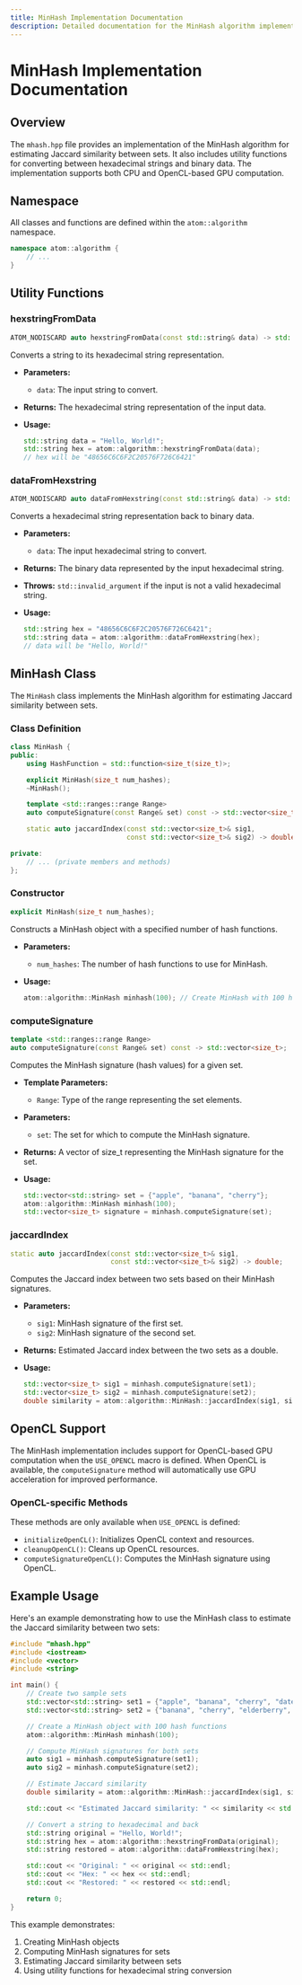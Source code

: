 ```yaml
---
title: MinHash Implementation Documentation
description: Detailed documentation for the MinHash algorithm implementation in the atom::algorithm namespace, including utility functions for hexadecimal conversion, class methods for computing signatures, and estimating Jaccard similarity.
---
```


# MinHash Implementation Documentation

## Overview

The `mhash.hpp` file provides an implementation of the MinHash algorithm for estimating Jaccard similarity between sets. It also includes utility functions for converting between hexadecimal strings and binary data. The implementation supports both CPU and OpenCL-based GPU computation.

## Namespace

All classes and functions are defined within the `atom::algorithm` namespace.

```cpp
namespace atom::algorithm {
    // ...
}
```

## Utility Functions

### hexstringFromData

```cpp
ATOM_NODISCARD auto hexstringFromData(const std::string& data) -> std::string;
```

Converts a string to its hexadecimal string representation.

- **Parameters:**
  - `data`: The input string to convert.
- **Returns:** The hexadecimal string representation of the input data.
- **Usage:**

  ```cpp
  std::string data = "Hello, World!";
  std::string hex = atom::algorithm::hexstringFromData(data);
  // hex will be "48656C6C6F2C20576F726C6421"
  ```

### dataFromHexstring

```cpp
ATOM_NODISCARD auto dataFromHexstring(const std::string& data) -> std::string;
```

Converts a hexadecimal string representation back to binary data.

- **Parameters:**
  - `data`: The input hexadecimal string to convert.
- **Returns:** The binary data represented by the input hexadecimal string.
- **Throws:** `std::invalid_argument` if the input is not a valid hexadecimal string.
- **Usage:**

  ```cpp
  std::string hex = "48656C6C6F2C20576F726C6421";
  std::string data = atom::algorithm::dataFromHexstring(hex);
  // data will be "Hello, World!"
  ```

## MinHash Class

The `MinHash` class implements the MinHash algorithm for estimating Jaccard similarity between sets.

### Class Definition

```cpp
class MinHash {
public:
    using HashFunction = std::function<size_t(size_t)>;

    explicit MinHash(size_t num_hashes);
    ~MinHash();

    template <std::ranges::range Range>
    auto computeSignature(const Range& set) const -> std::vector<size_t>;

    static auto jaccardIndex(const std::vector<size_t>& sig1,
                             const std::vector<size_t>& sig2) -> double;

private:
    // ... (private members and methods)
};
```

### Constructor

```cpp
explicit MinHash(size_t num_hashes);
```

Constructs a MinHash object with a specified number of hash functions.

- **Parameters:**
  - `num_hashes`: The number of hash functions to use for MinHash.
- **Usage:**

  ```cpp
  atom::algorithm::MinHash minhash(100); // Create MinHash with 100 hash functions
  ```

### computeSignature

```cpp
template <std::ranges::range Range>
auto computeSignature(const Range& set) const -> std::vector<size_t>;
```

Computes the MinHash signature (hash values) for a given set.

- **Template Parameters:**
  - `Range`: Type of the range representing the set elements.
- **Parameters:**
  - `set`: The set for which to compute the MinHash signature.
- **Returns:** A vector of size_t representing the MinHash signature for the set.
- **Usage:**

  ```cpp
  std::vector<std::string> set = {"apple", "banana", "cherry"};
  atom::algorithm::MinHash minhash(100);
  std::vector<size_t> signature = minhash.computeSignature(set);
  ```

### jaccardIndex

```cpp
static auto jaccardIndex(const std::vector<size_t>& sig1,
                         const std::vector<size_t>& sig2) -> double;
```

Computes the Jaccard index between two sets based on their MinHash signatures.

- **Parameters:**
  - `sig1`: MinHash signature of the first set.
  - `sig2`: MinHash signature of the second set.
- **Returns:** Estimated Jaccard index between the two sets as a double.
- **Usage:**

  ```cpp
  std::vector<size_t> sig1 = minhash.computeSignature(set1);
  std::vector<size_t> sig2 = minhash.computeSignature(set2);
  double similarity = atom::algorithm::MinHash::jaccardIndex(sig1, sig2);
  ```

## OpenCL Support

The MinHash implementation includes support for OpenCL-based GPU computation when the `USE_OPENCL` macro is defined. When OpenCL is available, the `computeSignature` method will automatically use GPU acceleration for improved performance.

### OpenCL-specific Methods

These methods are only available when `USE_OPENCL` is defined:

- `initializeOpenCL()`: Initializes OpenCL context and resources.
- `cleanupOpenCL()`: Cleans up OpenCL resources.
- `computeSignatureOpenCL()`: Computes the MinHash signature using OpenCL.

## Example Usage

Here's an example demonstrating how to use the MinHash class to estimate the Jaccard similarity between two sets:

```cpp
#include "mhash.hpp"
#include <iostream>
#include <vector>
#include <string>

int main() {
    // Create two sample sets
    std::vector<std::string> set1 = {"apple", "banana", "cherry", "date"};
    std::vector<std::string> set2 = {"banana", "cherry", "elderberry", "fig"};

    // Create a MinHash object with 100 hash functions
    atom::algorithm::MinHash minhash(100);

    // Compute MinHash signatures for both sets
    auto sig1 = minhash.computeSignature(set1);
    auto sig2 = minhash.computeSignature(set2);

    // Estimate Jaccard similarity
    double similarity = atom::algorithm::MinHash::jaccardIndex(sig1, sig2);

    std::cout << "Estimated Jaccard similarity: " << similarity << std::endl;

    // Convert a string to hexadecimal and back
    std::string original = "Hello, World!";
    std::string hex = atom::algorithm::hexstringFromData(original);
    std::string restored = atom::algorithm::dataFromHexstring(hex);

    std::cout << "Original: " << original << std::endl;
    std::cout << "Hex: " << hex << std::endl;
    std::cout << "Restored: " << restored << std::endl;

    return 0;
}
```

This example demonstrates:

1. Creating MinHash objects
2. Computing MinHash signatures for sets
3. Estimating Jaccard similarity between sets
4. Using utility functions for hexadecimal string conversion

